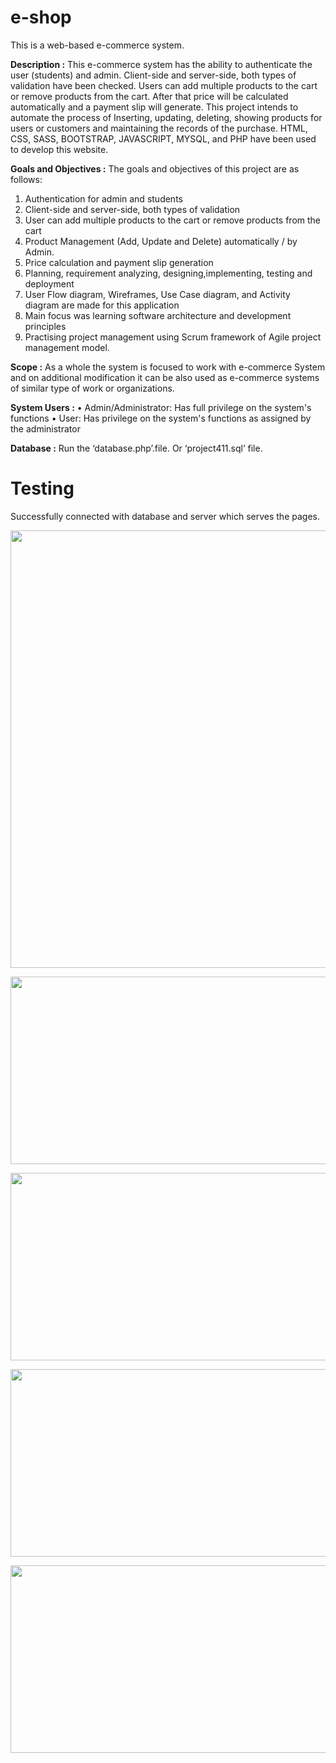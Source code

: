 # e-shop
This is a web-based e-commerce system.

**Description :**
This e-commerce system has the ability to authenticate the user (students) and admin. Client-side and server-side, both types of validation have been checked. Users can add multiple products to the cart or remove products from the cart. After that price will be calculated automatically and a payment slip will generate. This project intends to automate the process of Inserting, updating, deleting, showing products for users or customers and maintaining the records of the purchase. HTML, CSS, SASS, BOOTSTRAP, JAVASCRIPT, MYSQL, and PHP have been used to develop this website.

**Goals and Objectives :**
The goals and objectives of this project are as follows:
1. Authentication for admin and students
2. Client-side and server-side, both types of validation
3. User can add multiple products to the cart or remove products from the cart
4. Product Management (Add, Update and Delete) automatically / by Admin.
5. Price calculation and payment slip generation
6. Planning, requirement analyzing, designing,implementing, testing and deployment
7. User Flow diagram, Wireframes, Use Case diagram, and Activity diagram are made for this application
8. Main focus was learning software architecture and development principles 
9. Practising project management using Scrum framework of Agile project management model.

**Scope :**
As a whole the system is focused to work with e-commerce System and on additional modification it can be also used as e-commerce systems of similar type of work or organizations.

**System Users :**
• Admin/Administrator: Has full privilege on the system's functions
• User: Has privilege on the system's functions as assigned by the administrator

**Database :**
Run the ‘database.php’.file. Or ‘project411.sql’ file.

# Testing
Successfully connected with database and server which serves the pages.

<p align="center">
  <img src=https://user-images.githubusercontent.com/43060004/200105267-2691a0c8-0d49-44ec-bca5-1830b512a07c.png width="600" height="700"/>
</p>

<p align="center">
  <img src=https://user-images.githubusercontent.com/43060004/200105252-5f50eeb6-ba89-48e1-beee-fae04b2841de.png width="600" height="300"/>
</p>

<p align="center">
  <img src=https://user-images.githubusercontent.com/43060004/200105253-1117ecf7-44a1-4362-991f-de261eeb8296.png width="600" height="300"/>
</p>

<p align="center">
  <img src=https://user-images.githubusercontent.com/43060004/200105254-80a34410-8c47-4168-9ad7-9ad4b67cf71b.png width="600" height="300"/>
</p>

<p align="center">
  <img src=https://user-images.githubusercontent.com/43060004/200105250-d8dd3482-cdc3-42d4-8ad7-59bf05c56e7c.png width="600" height="300"/>
</p>


